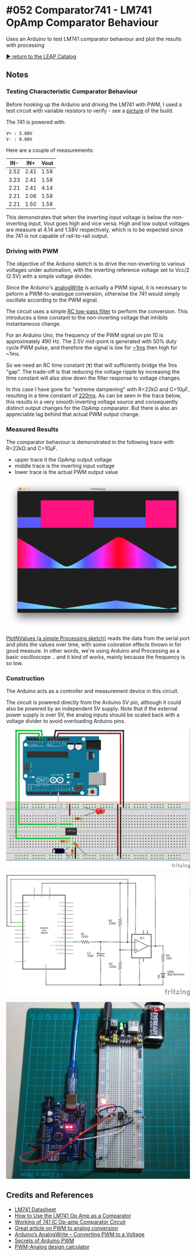 # #052 Comparator741 - LM741 OpAmp Comparator Behaviour

Uses an Arduino to test LM741 comparator behaviour and plot the results with processing


[:arrow_forward: return to the LEAP Catalog](http://leap.tardate.com)

## Notes


### Testing Characteristic Comparator Behaviour

Before hooking up the Arduino and driving the LM741 with PWM, I used a test circuit with variable resistors to
verify - see a [picture](./assets/Comparator741_manual_test.jpg?raw=true) of the build.

The 741 is powered with:

    V+ : 5.00V
    V- : 0.00V

Here are a couple of measurements:

| IN-  | IN+  | Vout |
|------|------|------|
| 2.52 | 2.41 | 1.58 |
| 3.23 | 2.41 | 1.58 |
| 2.21 | 2.41 | 4.14 |
| 2.21 | 2.06 | 1.58 |
| 2.21 | 1.50 | 1.58 |

This demonstrates that when the inverting input voltage is below the non-inverting input, Vout goes high and vice versa. High and low output voltages are measure at 4.14 and 1.58V respectively, which is to be expected since the 741 is not capable of rail-to-rail output.

### Driving with PWM

The objective of the Arduino sketch is to drive the non-inverting to various voltages under automation,
with the inverting reference voltage set to Vcc/2 (2.5V) with a simple voltage divider.

Since the Arduino's [analogWrite](http://arduino.cc/en/Reference/analogWrite) is actually a PWM signal,
it is necessary to peform a PWM-to-analogue conversion, otherwise the 741 would simply oscillate according to the PWM signal.

The circuit uses a simple [RC low-pass filter](http://en.wikipedia.org/wiki/Low-pass_filter) to perform the conversion.
This introduces a time constant to the non-inverting voltage that inhibits instantaneous change.

For an Arduino Uno, the frequency of the PWM signal on pin 10 is approximately 490 Hz.
The 2.5V mid-point is generated with 50% duty cycle PWM pulse, and therefore the signal is low for
[~1ms](http://www.wolframalpha.com/input/?i=1%2F2+*+1%2F490) then high for ~1ms.

So we need an RC time constant (𝛕) that will sufficiently bridge the 1ms "gap". The trade-off is that reducing the voltage ripple
by increasing the time constant will also slow down the filter response to voltage changes.

In this case I have gone for "extreme dampening" with R=22kΩ and C=10μF, resulting in a time constant of [220ms](http://www.wolframalpha.com/input/?i=22k%CE%A9+*+10%CE%BCF).
As can be seen in the trace below, this results in a very smooth inverting voltage source and consequently distinct output changes
for the OpAmp comparator. But there is also an appreciable lag behind that actual PWM output change.

### Measured Results

The comparator behaviour is demonstrated in the following trace with R=22kΩ and C=10μF.
* upper trace it the OpAmp output voltage
* middle trace is the inverting input voltage
* lower trace is the actual PWM output value

![processing trace](./assets/processing_trace.png?raw=true)

[PlotNValues (a simple Processing sketch)](../../processing/PlotNValues) reads the data from the serial port and plots the values over time, with some coloration effects thrown in for good measure. In other words, we're using Arduino and Processing as a basic oscilloscope .. and it kind of works, mainly because the frequency is so low.

### Construction

The Arduino acts as a controller and measurement device in this circuit.

The circuit is powered directly from the Arduino 5V pin, although it could also be powered by an independent 5V supply.
Note that if the external power supply is over 5V, the analog inputs should be scaled back with a voltage divider to avoid overloading
Arduino pins.


![The Breadboard](./assets/Comparator741_bb.jpg?raw=true)

![The Schematic](./assets/Comparator741_schematic.jpg?raw=true)

![The Build](./assets/Comparator741_build.jpg?raw=true)

## Credits and References
* [LM741 Datasheet](http://www.futurlec.com/Linear/LM741CN.shtml)
* [How to Use the LM741 Op Amp as a Comparator](http://www.learningaboutelectronics.com/Articles/LM741-op-amp-comparator.php)
* [Working of 741 IC Op-amp Comparator Circuit](http://www.circuitstoday.com/op-amp-comparator)
* [Great article on PWM to analog conversion](http://www.allegromicro.com/en/Design-Center/Technical-Documents/Hall-Effect-Sensor-IC-Publications/Method-for-Converting-a-PWM-Output-to-an-Analog-Output-When-Using-Hall-Effect-Sensor-ICs.aspx)
* [Arduino’s AnalogWrite – Converting PWM to a Voltage](http://provideyourown.com/2011/analogwrite-convert-pwm-to-voltage/)
* [Secrets of Arduino PWM](http://arduino.cc/en/Tutorial/SecretsOfArduinoPWM)
* [PWM-Analog design calculator](http://sim.okawa-denshi.jp/en/PWMtool.php)

